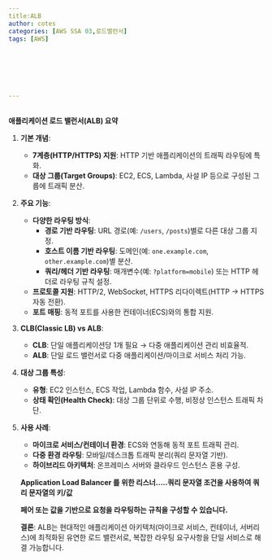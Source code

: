 ```yaml
---
title:ALB
author: cotes   
categories: [AWS SSA 03,로드밸런서]
tags: [AWS]







---
```


## 

**애플리케이션 로드 밸런서(ALB) 요약**  

1. **기본 개념**:  
   - **7계층(HTTP/HTTPS) 지원**: HTTP 기반 애플리케이션의 트래픽 라우팅에 특화.  
   - **대상 그룹(Target Groups)**: EC2, ECS, Lambda, 사설 IP 등으로 구성된 그룹에 트래픽 분산.  

2. **주요 기능**:  
   - **다양한 라우팅 방식**:  
     - **경로 기반 라우팅**: URL 경로(예: `/users`, `/posts`)별로 다른 대상 그룹 지정.  
     - **호스트 이름 기반 라우팅**: 도메인(예: `one.example.com`, `other.example.com`)별 분산.  
     - **쿼리/헤더 기반 라우팅**: 매개변수(예: `?platform=mobile`) 또는 HTTP 헤더로 라우팅 규칙 설정.  
   - **프로토콜 지원**: HTTP/2, WebSocket, HTTPS 리다이렉트(HTTP → HTTPS 자동 전환).  
   - **포트 매핑**: 동적 포트를 사용한 컨테이너(ECS)와의 통합 지원.  

3. **CLB(Classic LB) vs ALB**:  
   - **CLB**: 단일 애플리케이션당 1개 필요 → 다중 애플리케이션 관리 비효율적.  
   - **ALB**: 단일 로드 밸런서로 다중 애플리케이션/마이크로 서비스 처리 가능.  

4. **대상 그룹 특성**:  
   - **유형**: EC2 인스턴스, ECS 작업, Lambda 함수, 사설 IP 주소.  
   - **상태 확인(Health Check)**: 대상 그룹 단위로 수행, 비정상 인스턴스 트래픽 차단.  

6. **사용 사례**:  
   - **마이크로 서비스/컨테이너 환경**: ECS와 연동해 동적 포트 트래픽 관리.  
   - **다중 환경 라우팅**: 모바일/데스크톱 트래픽 분리(쿼리 문자열 기반).  
   - **하이브리드 아키텍처**: 온프레미스 서버와 클라우드 인스턴스 혼용 구성.  

   
   
   
   
   **Application Load Balancer 를 위한 리스너…..쿼리 문자열 조건을 사용하여 쿼리 문자열의 키/값**
   
   **페어 또는 값을 기반으로 요청을 라우팅하는 규칙을 구성할 수 있습니다.**
   
   **결론**: ALB는 현대적인 애플리케이션 아키텍처(마이크로 서비스, 컨테이너, 서버리스)에 최적화된 유연한 로드 밸런서로, 복잡한 라우팅 요구사항을 단일 서비스로 해결 가능합니다.

